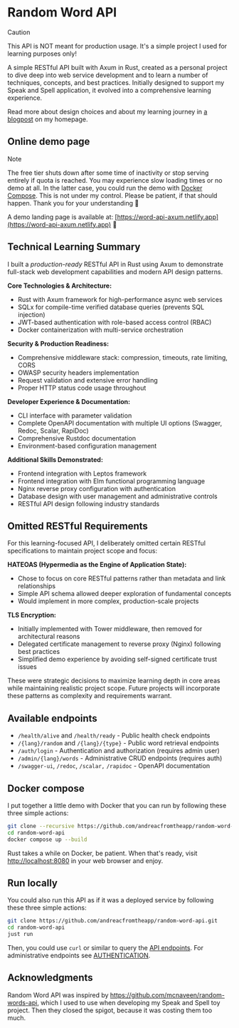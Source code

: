 # Random Word API

> [!CAUTION]
>
> This API is NOT meant for production usage. It's a simple project I used for
> learning purposes only!

A simple RESTful API built with Axum in Rust, created as a personal project to
dive deep into web service development and to learn a number of techniques,
concepts, and best practices. Initially designed to support my Speak and Spell
application, it evolved into a comprehensive learning experience.

Read more about design choices and about my learning journey in
[a blogpost](https://funzen.xyz/projects/random-word-api/) on my homepage.

## Online demo page

> [!NOTE]
>
> The free tier shuts down after some time of inactivity or stop serving
> entirely if quota is reached. You may experience slow loading times or no demo
> at all. In the latter case, you could run the demo with
> [Docker Compose](#docker-compose). This is not under my control. Please be
> patient, if that should happen. Thank you for your understanding 🙏

A demo landing page is available at:
[https://word-api-axum.netlify.app](https://word-api-axum.netlify.app) 🙌

## Technical Learning Summary

I built a _production-ready_ RESTful API in Rust using Axum to demonstrate
full-stack web development capabilities and modern API design patterns.

**Core Technologies & Architecture:**

- Rust with Axum framework for high-performance async web services
- SQLx for compile-time verified database queries (prevents SQL injection)
- JWT-based authentication with role-based access control (RBAC)
- Docker containerization with multi-service orchestration

**Security & Production Readiness:**

- Comprehensive middleware stack: compression, timeouts, rate limiting, CORS
- OWASP security headers implementation
- Request validation and extensive error handling
- Proper HTTP status code usage throughout

**Developer Experience & Documentation:**

- CLI interface with parameter validation
- Complete OpenAPI documentation with multiple UI options (Swagger, Redoc,
  Scalar, RapiDoc)
- Comprehensive Rustdoc documentation
- Environment-based configuration management

**Additional Skills Demonstrated:**

- Frontend integration with Leptos framework
- Frontend integration with Elm functional programming language
- Nginx reverse proxy configuration with authentication
- Database design with user management and administrative controls
- RESTful API design following industry standards

## Omitted RESTful Requirements

For this learning-focused API, I deliberately omitted certain RESTful
specifications to maintain project scope and focus:

**HATEOAS (Hypermedia as the Engine of Application State):**

- Chose to focus on core RESTful patterns rather than metadata and link
  relationships
- Simple API schema allowed deeper exploration of fundamental concepts
- Would implement in more complex, production-scale projects

**TLS Encryption:**

- Initially implemented with Tower middleware, then removed for architectural
  reasons
- Delegated certificate management to reverse proxy (Nginx) following best
  practices
- Simplified demo experience by avoiding self-signed certificate trust issues

These were strategic decisions to maximize learning depth in core areas while
maintaining realistic project scope. Future projects will incorporate these
patterns as complexity and requirements warrant.

## Available endpoints

- `/health/alive` and `/health/ready` - Public health check endpoints
- `/{lang}/random` and `/{lang}/{type}` - Public word retrieval endpoints
- `/auth/login` - Authentication and authorization (requires admin user)
- `/admin/{lang}/words` - Administrative CRUD endpoints (requires auth)
- `/swagger-ui`, `/redoc`, `/scalar,` `/rapidoc` - OpenAPI documentation

## Docker compose

I put together a little demo with Docker that you can run by following these
three simple actions:

```sh
git clone --recursive https://github.com/andreacfromtheapp/random-word-api.git
cd random-word-api
docker compose up --build
```

Rust takes a while on Docker, be patient. When that's ready, visit
[http://localhost:8080](http://localhost:8080) in your web browser and enjoy.

## Run locally

You could also run this API as if it was a deployed service by following these
three simple actions:

```sh
git clone https://github.com/andreacfromtheapp/random-word-api.git
cd random-word-api
just run
```

Then, you could use `curl` or similar to query the
[API endpoints](#available-endpoints). For administrative endpoints see
[AUTHENTICATION](AUTHENTICATION.md#usage-examples).

## Acknowledgments

Random Word API was inspired by <https://github.com/mcnaveen/random-words-api>,
which I used to use when developing my Speak and Spell toy project. Then they
closed the spigot, because it was costing them too much.
